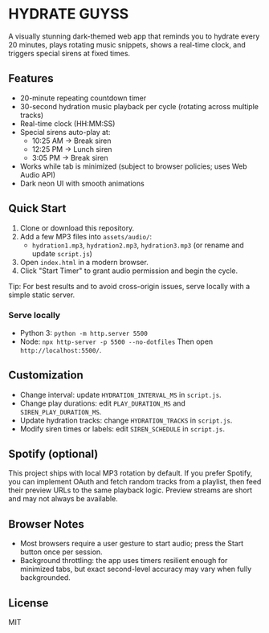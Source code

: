 # HYDRATE GUYSS

A visually stunning dark-themed web app that reminds you to hydrate every 20 minutes, plays rotating music snippets, shows a real-time clock, and triggers special sirens at fixed times.

## Features
- 20-minute repeating countdown timer
- 30-second hydration music playback per cycle (rotating across multiple tracks)
- Real-time clock (HH:MM:SS)
- Special sirens auto-play at:
  - 10:25 AM → Break siren
  - 12:25 PM → Lunch siren
  - 3:05 PM → Break siren
- Works while tab is minimized (subject to browser policies; uses Web Audio API)
- Dark neon UI with smooth animations

## Quick Start
1. Clone or download this repository.
2. Add a few MP3 files into `assets/audio/`:
   - `hydration1.mp3`, `hydration2.mp3`, `hydration3.mp3` (or rename and update `script.js`)
3. Open `index.html` in a modern browser.
4. Click "Start Timer" to grant audio permission and begin the cycle.

Tip: For best results and to avoid cross-origin issues, serve locally with a simple static server.

### Serve locally
- Python 3: `python -m http.server 5500`
- Node: `npx http-server -p 5500 --no-dotfiles`
Then open `http://localhost:5500/`.

## Customization
- Change interval: update `HYDRATION_INTERVAL_MS` in `script.js`.
- Change play durations: edit `PLAY_DURATION_MS` and `SIREN_PLAY_DURATION_MS`.
- Update hydration tracks: change `HYDRATION_TRACKS` in `script.js`.
- Modify siren times or labels: edit `SIREN_SCHEDULE` in `script.js`.

## Spotify (optional)
This project ships with local MP3 rotation by default. If you prefer Spotify, you can implement OAuth and fetch random tracks from a playlist, then feed their preview URLs to the same playback logic. Preview streams are short and may not always be available.

## Browser Notes
- Most browsers require a user gesture to start audio; press the Start button once per session.
- Background throttling: the app uses timers resilient enough for minimized tabs, but exact second-level accuracy may vary when fully backgrounded.

## License
MIT
